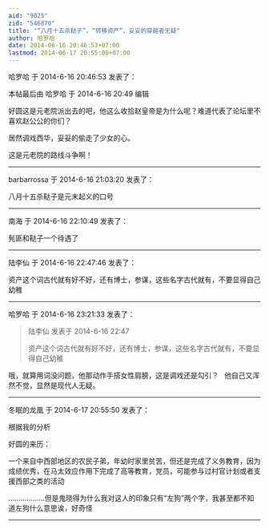 ```yaml
---
aid: "9025"
zid: "546870"
title: "“八月十五杀鞑子”，“转移资产”，妥妥的穿越者无疑"
author: 哈罗哈
date: 2014-06-16 20:46:53+07:00
lastmod: 2014-06-17 20:55:00+07:00
---
```


哈罗哈 于 2014-6-16 20:46:53 发表了：

本帖最后由 哈罗哈 于 2014-6-16 20:49 编辑

好圆这是元老院派出去的吧，他这么收拾赵皇帝是为什么呢？难道代表了论坛里不喜欢赵公公的你们？

居然调戏西华，妥妥的偷走了少女的心。

这是元老院的路线斗争啊！

---

barbarrossa 于 2014-6-16 21:03:20 发表了：

八月十五杀鞑子是元末起义的口号

---

南海 于 2014-6-16 22:10:49 发表了：

髡匪和鞑子一个待遇了

---

陆李仙 于 2014-6-16 22:47:46 发表了：

资产这个词古代就有好不好，还有博士，参谋，这些名字古代就有，不要显得自己幼稚

---

哈罗哈 于 2014-6-16 23:21:33 发表了：

> 陆李仙 发表于 2014-6-16 22:47
>
> 资产这个词古代就有好不好，还有博士，参谋，这些名字古代就有，不要显得自己幼稚

哦，就算用词没问题，他那动作手搭女性肩膀，这是调戏还是勾引？   他自己又浑然不觉，显然是现代人无疑。

---

冬眠的龙凰 于 2014-6-17 20:55:50 发表了：

根据我的分析

好圆的来历：

一个来自中西部地区的农民子弟，年幼时家里贫苦，但还是完成了义务教育，因为成绩优秀，在马太效应作用下完成了高等教育，党员，可能参与过村官计划或者支援西部之类的活动

………………但是鬼晓得为什么我对这人的印象只有“左狗”两个字，我甚至都不知道左狗什么意思诶，好奇怪

---
